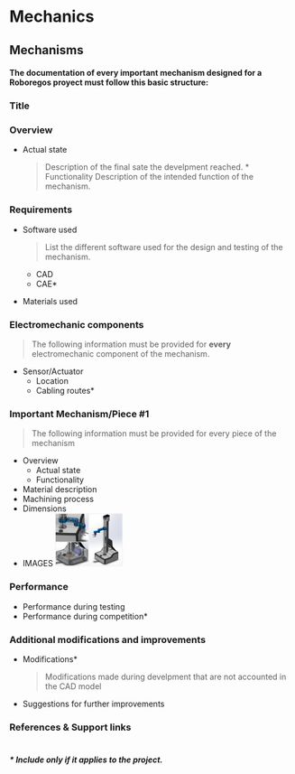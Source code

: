 # Mechanics

## Mechanisms
#### The documentation of every important mechanism designed for a Roboregos proyect must follow this basic structure:
###  Title    
### Overview
   * Actual state
      > Description of the final sate the develpment reached.
    * Functionality
      > Description of the intended function of the mechanism.

### Requirements
*  Software used
	> List the different software used for the design and testing of the mechanism.


	*	CAD
	*	CAE*
*  Materials used

### Electromechanic components
>The following information must be provided for **every** electromechanic component of the mechanism. 
* Sensor/Actuator
	* Location
	* Cabling routes*

### Important Mechanism/Piece #1
> The following information must be provided for every piece of the mechanism
*  Overview
	*  Actual state 
	*  Functionality
* Material description
*  Machining process   
*  Dimensions
*  IMAGES
    <img src='./images/robot.PNG' width='120' />

### Performance
*  Performance during testing
*  Performance during competition*
### Additional modifications and improvements
* Modifications*
	>Modifications made during develpment that are not accounted in the CAD model
*  Suggestions for further improvements
### References & Support links
#
##### * Include only if it applies to the project.
